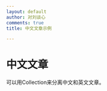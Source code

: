 ```yaml
---
layout: default
author: 对刘谈心
comments: true
title: 中文文章示例

---
```


# 中文文章

可以用Collection来分离中文和英文文章。
